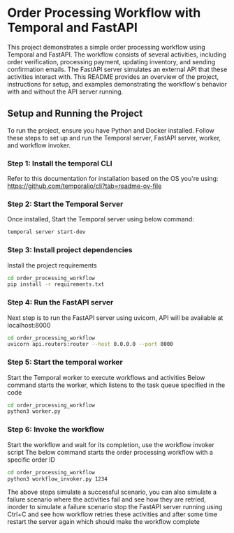# Order Processing Workflow with Temporal and FastAPI

This project demonstrates a simple order processing workflow using Temporal and FastAPI. The workflow consists of several activities, including order verification, processing payment, updating inventory, and sending confirmation emails. The FastAPI server simulates an external API that these activities interact with. This README provides an overview of the project, instructions for setup, and examples demonstrating the workflow's behavior with and without the API server running.

## Setup and Running the Project
To run the project, ensure you have Python and Docker installed. Follow these steps to set up and run the Temporal server, FastAPI server, worker, and workflow invoker.


### Step 1: Install the temporal CLI
Refer to this documentation for installation based on the OS you're using: https://github.com/temporalio/cli?tab=readme-ov-file

### Step 2: Start the Temporal Server
Once installed, Start the Temporal server using below command: 

```bash
temporal server start-dev
```

### Step 3: Install project dependencies
Install the project requirements

```bash
cd order_processing_workflow
pip install -r requirements.txt
```

### Step 4: Run the FastAPI server
Next step is to run the FastAPI server using uvicorn, API will be available at localhost:8000

```bash
cd order_processing_workflow
uvicorn api.routers:router --host 0.0.0.0 --port 8000
```

### Step 5: Start the temporal worker
Start the Temporal worker to execute workflows and activities
Below command starts the worker, which listens to the task queue specified in the code

```bash
cd order_processing_workflow
python3 worker.py
```


### Step 6: Invoke the workflow
Start the workflow and wait for its completion, use the workflow invoker script
The below command starts the order processing workflow with a specific order ID

```bash
cd order_processing_workflow
python3 workflow_invoker.py 1234
```


The above steps simulate a successful scenario, you can also simulate a failure scenario where the activities fail and see how they are retried, inorder to simulate a failure scenario stop the FastAPI server running using Ctrl+C and see how workflow retries these activities and after some time restart the server again which should make the workflow complete
